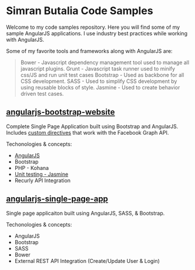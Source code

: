 Simran Butalia Code Samples
===========================

Welcome to my code samples repository. Here you will find some of my sample AngularJS applications. I use industry best practices while working with AngularJS.

Some of my favorite tools and frameworks along with AngularJS are:
> Bower - Javascript dependency management tool used to manage all javascript plugins.
> Grunt - Javascript task runner used to minify css/JS and run unit test cases
> Bootstrap - Used as backbone for all CSS development.
> SASS - Used to simplify CSS development by using reusable blocks of style.
> Jasmine - Used to create behavior driven test cases.

[angularjs-bootstrap-website]
---------------------------
Complete Single Page Application built using Bootstrap and AngularJS. Includes [custom directives] that work with the Facebook Graph API.

Techonologies & concepts:
* [AngularJS]
* Bootstrap
* PHP - Kohana
* [Unit testing - Jasmine]
* Recurly API Integration

[angularjs-single-page-app]
---------------------------
Single page applicaiton built using AngularJS, SASS, & Bootstrap.

Techonologies & concepts:
* AngularJS
* Bootstrap
* SASS
* Bower
* External REST API Integration (Create/Update User & Login)

[AngularJS]:https://github.com/sbutalia/bmc-sample/tree/master/angularjs-bootstrap-website/js
[Unit testing - Jasmine]:https://github.com/sbutalia/bmc-sample/blob/master/angularjs-bootstrap-website/js/test/install.js
[custom directives]:https://github.com/sbutalia/bmc-sample/tree/master/angularjs-bootstrap-website/js/directives
[SASS]:https://github.com/sbutalia/bmc-sample/blob/master/angularjs-single-page-app/css/style.scss

[angularjs-bootstrap-website]:https://github.com/sbutalia/bmc-sample/tree/master/angularjs-bootstrap-website
[angularjs-single-page-app]:https://github.com/sbutalia/bmc-sample/tree/master/angularjs-single-page-app

